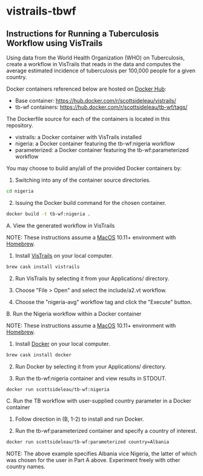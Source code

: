 # vistrails-tbwf
## Instructions for Running a Tuberculosis Workflow using VisTrails

Using data from the World Health Organization (WHO) on Tuberculosis, create a
workflow in VisTrails that reads in the data and computes the average
estimated incidence of tuberculosis per 100,000 people for a given country.

Docker containers referenced below are hosted on 
[Docker Hub](https://hub.docker.com):

  * Base container: https://hub.docker.com/r/scottsideleau/vistrails/
  * tb-wf containers: https://hub.docker.com/r/scottsideleau/tb-wf/tags/

The Dockerfile source for each of the containers is located in this repository.

  * vistrails: a Docker container with VisTrails installed
  * nigeria: a Docker container featuring the tb-wf:nigeria workflow
  * parameterized: a Docker container featuring the tb-wf:parameterized 
  workflow

You may choose to build any/all of the provided Docker containers by:

  1. Switching into any of the container source directories.

```bash
cd nigeria
```

  2. Issuing the Docker build command for the chosen container.

```bash
docker build -t tb-wf:nigeria .
```

A. View the generated workflow in VisTrails

  NOTE: These instructions assume a [MacOS](http://www.apple.com/macos/) 
  10.11+ environment with [Homebrew](http://brew.sh/index.html).

  1. Install [VisTrails](https://vistrails.org) on your local computer.

```bash
brew cask install vistrails
```

  2. Run VisTrails by selecting it from your Applications/ directory.

  3. Choose "File > Open" and select the include/a2.vt workflow.

  4. Choose the "nigeria-avg" workflow tag and click the "Execute" button.

B. Run the Nigeria workflow within a Docker container

  NOTE: These instructions assume a [MacOS](http://www.apple.com/macos/) 
  10.11+ environment with [Homebrew](http://brew.sh/index.html).

  1. Install [Docker](https://www.docker.com) on your local computer.

```bash
brew cask install docker
```

  2. Run Docker by selecting it from your Applications/ directory.

  3. Run the tb-wf:nigeria container and view results in STDOUT.

```bash
docker run scottsideleau/tb-wf:nigeria
```

C. Run the TB workflow with user-supplied country parameter in a Docker container

  1. Follow direction in (B, 1-2) to install and run Docker.

  2. Run the tb-wf:parameterized container and specify a country of interest.

```bash
docker run scottsideleau/tb-wf:parameterized country=Albania
```

  NOTE: The above example specifies Albania vice Nigeria, the latter of which 
  was chosen for the user in Part A above.  Experiment freely with other 
  country names.
